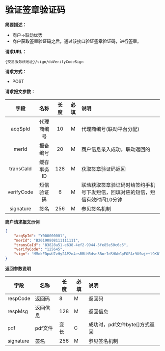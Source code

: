 # 验证签章验证码

**简要描述：** 

- 商户->联动优势
- 商户获取签章验证码之后，通过该接口验证签章验证码，进行签章。

**请求URL：** 

`{交易服务根地址}/sign/doVerifyCodeSign`

**请求方式：**

- POST 

**请求报文参数：** 

|    字段    |    名称    | 长度 | 必填 | 说明                                                         |
| :--------: | :--------: | :--: | :--: | :----------------------------------------------------------- |
|  acqSpId   | 代理商编号 |  10  |  M   | 代理商编号(联动平台分配)                                     |
|   merId    |  报备编号  |  20  |  M   | 商户信息录入成功，联动返回的                                 |
| transCaId  | 缓存事务ID | 128  |  M   | 获取签章验证码返回                                           |
| verifyCode | 短信验证码 |  6   |  M   | 联动获取签章验证码时给签约手机号下发短信，回填对应的短信，短信有效时间10分钟 |
| signature  |    签名    | 256  |  M   | 参见签名机制                                                 |

 **商户请求报文示例**

```json
{
	"acqSpId": "Y000000001",
	"merId": "B20190808111111111",
    "transCaId": "83828a51-e638-4ef2-9944-5fe85e50c6c5",
	"verifyCode": "125645",
	"sign": "MMokEDpwU7vHy2AP2o4esBBLHRdsn3BorIdSHkbGpEOEAr9USwj++l9K8lyder2Yy/WmtEhyEL9xKiX4mS14ds7OKdzX6tGzy4qc2lsdRRSe5l9I9Gj7NdCLsq1TUccr2gnGibvu9UaAsCUCNmJqBrSW0YUl7+mVND9FFGecBe0="
}
```

 **返回参数说明** 

| 字段      | 名称     | 长度 | 必填 | 说明                          |
| --------- | -------- | ---- | ---- | :---------------------------- |
| respCode  | 返回码   | 8    | M    | 返回码                        |
| respMsg   | 返回信息 | 128  | M    | 返回信息                      |
| pdf       | pdf文件  | 变长 | C    | 成功时，pdf文件byte[]方式返回 |
| signature | 签名     | 256  | M    | 参见签名机制                  |

